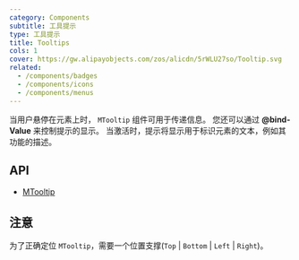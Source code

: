 ```yaml
---
category: Components
subtitle: 工具提示
type: 工具提示
title: Tooltips
cols: 1
cover: https://gw.alipayobjects.com/zos/alicdn/5rWLU27so/Tooltip.svg
related:
  - /components/badges
  - /components/icons
  - /components/menus
---
```


当用户悬停在元素上时， `MTooltip` 组件可用于传递信息。 您还可以通过 **@bind-Value** 来控制提示的显示。 当激活时，提示将显示用于标识元素的文本，例如其功能的描述。

## API

- [MTooltip](/api/MTooltip)

## 注意

<!--alert:info-->
为了正确定位 `MTooltip`，需要一个位置支撑(`Top` | `Bottom` | `Left` | `Right`)。